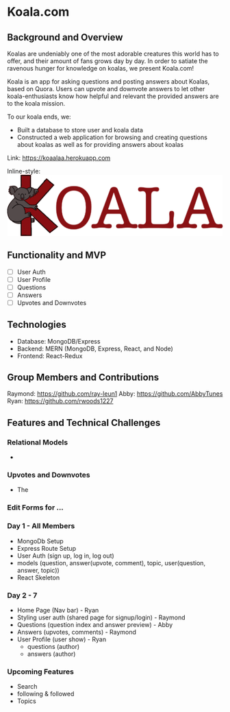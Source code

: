 # Koala.com

## Background and Overview
Koalas are undeniably one of the most adorable creatures this world has to offer, and their amount of fans grows day by day. In order to satiate the ravenous hunger for knowledge on koalas, we present Koala.com! 

Koala is an app for asking questions and posting answers about Koalas, based on Quora. Users can upvote and downvote answers to let other koala-enthusiasts know how helpful and relevant the provided answers are to the koala mission.


To our koala ends, we:
 * Built a database to store user and koala data
 * Constructed a web application for browsing and creating questions about koalas as well as for providing answers about koalas

Link:
https://koaalaa.herokuapp.com

Inline-style: 
![Koala Logo](https://github.com/AbbyTunes/Koala/blob/master/frontend/src/images/Koala-logo-final.png)

## Functionality and MVP
- [ ] User Auth
- [ ] User Profile
- [ ] Questions
- [ ] Answers
- [ ] Upvotes and Downvotes

## Technologies
 * Database: MongoDB/Express
 * Backend: MERN (MongoDB, Express, React, and Node)
 * Frontend: React-Redux

## Group Members and Contributions
Raymond: https://github.com/ray-leun1
Abby: https://github.com/AbbyTunes
Ryan: https://github.com/rwoods1227

## Features and Technical Challenges


### Relational Models
* 
### Upvotes and Downvotes
* The

### Edit Forms for ...

### Day 1 - All Members
* MongoDb Setup
* Express Route Setup 
* User Auth (sign up, log in, log out) 
* models (question, answer(upvote, comment), topic, user(question, answer, topic))
* React Skeleton

### Day 2 - 7
* Home Page (Nav bar) - Ryan
* Styling user auth (shared page for signup/login) - Raymond
* Questions (question index and answer preview) - Abby
* Answers (upvotes, comments) - Raymond
* User Profile (user show) - Ryan
    - questions (author)
    - answers (author)


### Upcoming Features
* Search
* following & followed
* Topics